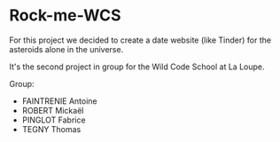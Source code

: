 # Rock-me-WCS


For this project we decided to create a date website (like Tinder) for the asteroids alone in the universe.

It's the second project in group for the Wild Code School at La Loupe.

Group:

- FAINTRENIE Antoine
- ROBERT Mickaël 
- PINGLOT Fabrice
- TEGNY Thomas
